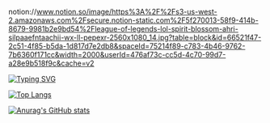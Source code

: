 notion://www.notion.so/image/https%3A%2F%2Fs3-us-west-2.amazonaws.com%2Fsecure.notion-static.com%2F5f270013-58f9-414b-8679-9981b2e9bd54%2Fleague-of-legends-lol-spirit-blossom-ahri-silpaaefntaachii-wx-ll-pepexr-2560x1080_14.jpg?table=block&id=66521f47-2c51-4f85-b5da-1d817d7e2db8&spaceId=75214f89-c783-4b46-9762-7b6360f171cc&width=2000&userId=476af73c-cc5d-4c70-99d7-a28e9b518f9c&cache=v2

[![Typing SVG](https://readme-typing-svg.herokuapp.com?font=Noto+Sans+Simplified+Chinese&color=894276&background=FFFFFF00&vCenter=true&width=500&height=25&lines=%E9%81%93%E5%8F%AF%E9%81%93%EF%BC%8C%E9%9D%9E%E5%B8%B8%E9%81%93%EF%BC%9B%E5%90%8D%E5%8F%AF%E5%90%8D%EF%BC%8C%E9%9D%9E%E5%B8%B8%E5%90%8D%E3%80%82;%E7%84%A1%E5%90%8D%EF%BC%8C%E5%A4%A9%E5%9C%B0%E4%B9%8B%E5%A7%8B%EF%BC%8C%E6%9C%89%E5%90%8D%EF%BC%8C%E8%90%AC%E7%89%A9%E4%B9%8B%E6%AF%8D%E3%80%82;%E6%95%85%E5%B8%B8%E7%84%A1%E6%AC%B2%EF%BC%8C%E4%BB%A5%E8%A7%80%E5%85%B6%E5%A6%99%EF%BC%8C%E5%B8%B8%E6%9C%89%E6%AC%B2%EF%BC%8C%E4%BB%A5%E8%A7%80%E5%85%B6%E5%83%A5%E3%80%82;%E6%AD%A4%E5%85%A9%E8%80%85%EF%BC%8C%E5%90%8C%E5%87%BA%E8%80%8C%E7%95%B0%E5%90%8D%EF%BC%8C%E5%90%8C%E8%AC%82%E4%B9%8B%E7%8E%84%EF%BC%8C%E7%8E%84%E4%B9%8B%E5%8F%88%E7%8E%84%EF%BC%8C%E7%9C%BE%E5%A6%99%E4%B9%8B%E9%96%80%E3%80%82)](https://git.io/typing-svg)

[![Top Langs](https://github-readme-stats.vercel.app/api/top-langs/?username=wuvirv&layout=compact)](https://github.com/anuraghazra/github-readme-stats)

[![Anurag's GitHub stats](https://github-readme-stats.vercel.app/api?username=wuvirv&show_icons=true&theme=dracula)](https://github.com/anuraghazra/github-readme-stats)
